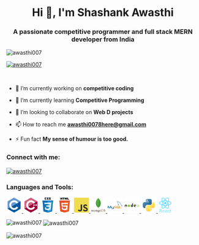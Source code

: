 <h1 align="center">Hi 👋, I'm Shashank Awasthi</h1>
<h3 align="center">A passionate competitive programmer and full stack MERN developer from India</h3>

<p align="left"> <img src="https://komarev.com/ghpvc/?username=awasthi007&label=Profile%20views&color=0e75b6&style=flat" alt="awasthi007" /> </p>

<p align="left"> <a href="https://github.com/ryo-ma/github-profile-trophy"><img src="https://github-profile-trophy.vercel.app/?username=awasthi007" alt="awasthi007" /></a> </p>

<p align="left"> <a href="https://twitter.com/" target="blank"><img src="https://img.shields.io/twitter/follow/?logo=twitter&style=for-the-badge" alt="" /></a> </p>

- 🔭 I’m currently working on **competitive coding**

- 🌱 I’m currently learning **Competitive Programming**

- 👯 I’m looking to collaborate on **Web D projects**

- 📫 How to reach me **awasthi0078here@gmail.com**

- ⚡ Fun fact **My sense of humour is too good.**

<h3 align="left">Connect with me:</h3>
<p align="left">
<a href="https://www.codechef.com/users/awasthi007" target="blank"><img align="center" src="https://cdn.jsdelivr.net/npm/simple-icons@3.1.0/icons/codechef.svg" alt="awasthi007" height="30" width="40" /></a>
</p>

<h3 align="left">Languages and Tools:</h3>
<p align="left"> <a href="https://www.cprogramming.com/" target="_blank"> <img src="https://raw.githubusercontent.com/devicons/devicon/master/icons/c/c-original.svg" alt="c" width="40" height="40"/> </a> <a href="https://www.w3schools.com/cpp/" target="_blank"> <img src="https://raw.githubusercontent.com/devicons/devicon/master/icons/cplusplus/cplusplus-original.svg" alt="cplusplus" width="40" height="40"/> </a> <a href="https://www.w3schools.com/css/" target="_blank"> <img src="https://raw.githubusercontent.com/devicons/devicon/master/icons/css3/css3-original-wordmark.svg" alt="css3" width="40" height="40"/> </a> <a href="https://www.w3.org/html/" target="_blank"> <img src="https://raw.githubusercontent.com/devicons/devicon/master/icons/html5/html5-original-wordmark.svg" alt="html5" width="40" height="40"/> </a> <a href="https://developer.mozilla.org/en-US/docs/Web/JavaScript" target="_blank"> <img src="https://raw.githubusercontent.com/devicons/devicon/master/icons/javascript/javascript-original.svg" alt="javascript" width="40" height="40"/> </a> <a href="https://www.mongodb.com/" target="_blank"> <img src="https://raw.githubusercontent.com/devicons/devicon/master/icons/mongodb/mongodb-original-wordmark.svg" alt="mongodb" width="40" height="40"/> </a> <a href="https://www.mysql.com/" target="_blank"> <img src="https://raw.githubusercontent.com/devicons/devicon/master/icons/mysql/mysql-original-wordmark.svg" alt="mysql" width="40" height="40"/> </a> <a href="https://nodejs.org" target="_blank"> <img src="https://raw.githubusercontent.com/devicons/devicon/master/icons/nodejs/nodejs-original-wordmark.svg" alt="nodejs" width="40" height="40"/> </a> <a href="https://www.python.org" target="_blank"> <img src="https://raw.githubusercontent.com/devicons/devicon/master/icons/python/python-original.svg" alt="python" width="40" height="40"/> </a> <a href="https://reactjs.org/" target="_blank"> <img src="https://raw.githubusercontent.com/devicons/devicon/master/icons/react/react-original-wordmark.svg" alt="react" width="40" height="40"/> </a> </p>

<p><img align="left" src="https://github-readme-stats.vercel.app/api/top-langs?username=awasthi007&show_icons=true&locale=en&layout=compact" alt="awasthi007" /></p>

<p>&nbsp;<img align="center" src="https://github-readme-stats.vercel.app/api?username=awasthi007&show_icons=true&locale=en" alt="awasthi007" /></p>

<p><img align="center" src="https://github-readme-streak-stats.herokuapp.com/?user=awasthi007&" alt="awasthi007" /></p>
